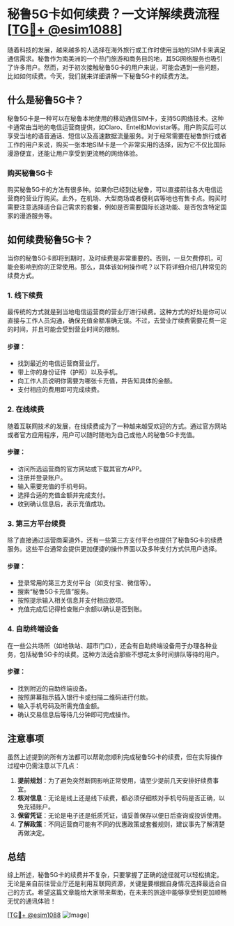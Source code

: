 # 秘鲁5G卡如何续费？一文详解续费流程[[TG💪+ @esim1088](https://t.me/s/esim1088)]

随着科技的发展，越来越多的人选择在海外旅行或工作时使用当地的SIM卡来满足通信需求。秘鲁作为南美洲的一个热门旅游和商务目的地，其5G网络服务也吸引了许多用户。然而，对于初次接触秘鲁5G卡的用户来说，可能会遇到一些问题，比如如何续费。今天，我们就来详细讲解一下秘鲁5G卡的续费方法。

## 什么是秘鲁5G卡？

秘鲁5G卡是一种可以在秘鲁本地使用的移动通信SIM卡，支持5G网络技术。这种卡通常由当地的电信运营商提供，如Claro、Entel和Movistar等。用户购买后可以享受当地的语音通话、短信以及高速数据流量服务。对于经常需要在秘鲁旅行或者工作的用户来说，购买一张本地SIM卡是一个非常实用的选择，因为它不仅比国际漫游便宜，还能让用户享受到更流畅的网络体验。

### 购买秘鲁5G卡

购买秘鲁5G卡的方法有很多种。如果你已经到达秘鲁，可以直接前往各大电信运营商的营业厅购买。此外，在机场、大型商场或者便利店等地也有售卡点。购买时需要注意选择适合自己需求的套餐，例如是否需要国际长途功能、是否包含特定国家的漫游服务等。

## 如何续费秘鲁5G卡？

当你的秘鲁5G卡即将到期时，及时续费是非常重要的。否则，一旦欠费停机，可能会影响到你的正常使用。那么，具体该如何操作呢？以下将详细介绍几种常见的续费方式。

### 1. 线下续费

最传统的方式就是到当地电信运营商的营业厅进行续费。这种方式的好处是你可以直接与工作人员沟通，确保充值金额准确无误。不过，去营业厅续费需要花费一定的时间，并且可能会受到营业时间的限制。

#### 步骤：
- 找到最近的电信运营商营业厅。
- 带上你的身份证件（护照）以及手机。
- 向工作人员说明你需要为哪张卡充值，并告知具体的金额。
- 支付相应的费用即可完成续费。

### 2. 在线续费

随着互联网技术的发展，在线续费成为了一种越来越受欢迎的方式。通过官方网站或者官方应用程序，用户可以随时随地为自己或他人的秘鲁5G卡充值。

#### 步骤：
- 访问所选运营商的官方网站或下载其官方APP。
- 注册并登录账户。
- 输入需要充值的手机号码。
- 选择合适的充值金额并完成支付。
- 收到确认信息后，表示充值成功。

### 3. 第三方平台续费

除了直接通过运营商渠道外，还有一些第三方支付平台也提供了秘鲁5G卡的续费服务。这些平台通常会提供更加便捷的操作界面以及多种支付方式供用户选择。

#### 步骤：
- 登录常用的第三方支付平台（如支付宝、微信等）。
- 搜索“秘鲁5G卡充值”服务。
- 按照提示输入相关信息并支付相应款项。
- 充值完成后记得检查账户余额以确认是否到账。

### 4. 自助终端设备

在一些公共场所（如地铁站、超市门口），还会有自助终端设备用于办理各种业务，包括秘鲁5G卡的续费。这种方法适合那些不想花太多时间排队等待的用户。

#### 步骤：
- 找到附近的自助终端设备。
- 按照屏幕指示插入银行卡或扫描二维码进行付款。
- 输入手机号码及所需充值金额。
- 确认交易信息后等待几分钟即可完成操作。

## 注意事项

虽然上述提到的所有方法都可以帮助您顺利完成秘鲁5G卡的续费，但在实际操作过程中仍需注意以下几点：

1. **提前规划**：为了避免突然断网影响正常使用，请至少提前几天安排好续费事宜。
2. **核对信息**：无论是线上还是线下续费，都必须仔细核对手机号码是否正确，以免充错账户。
3. **保留凭证**：无论是电子还是纸质凭证，请妥善保存以便日后查询或投诉使用。
4. **了解政策**：不同运营商可能有不同的优惠政策或套餐规则，建议事先了解清楚再做决定。

## 总结

综上所述，秘鲁5G卡的续费并不复杂，只要掌握了正确的途径就可以轻松搞定。无论是亲自前往营业厅还是利用互联网资源，关键是要根据自身情况选择最适合自己的方式。希望这篇文章能给大家带来帮助，在未来的旅途中能够享受到更加顺畅无忧的通讯体验！

[[TG💪+ @esim1088](https://t.me/s/esim1088) ![Image](https://i.postimg.cc/4NQfJmqS/Snipaste-2025-05-13-00-14-12.png)]